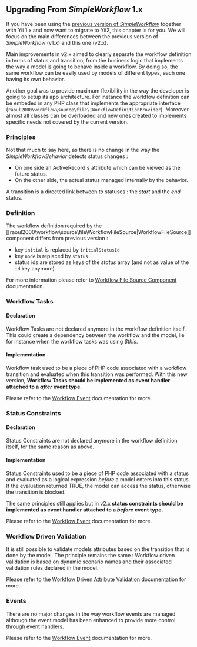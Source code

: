 ## Upgrading From *SimpleWorkflow* 1.x

If you have been using the [previous version of *SimpleWorkflow*](http://s172418307.onlinehome.fr/project/sandbox/www/index.php?r=simpleWorkflow/page&view=home)
together with Yii 1.x and now want to migrate to Yii2, this chapter is for you. We will focus on the main differences between the
previous version of *SimpleWorkflow* (v1.x) and this one (v2.x).

Main improvements in v2.x aimed to clearly separate the workflow definition in terms of status and transition, from the business logic
that implements the way a model is going to behave inside a workflow. By doing so, the same workflow can be easily used by models of different
types, each one having its own behavior.  

Another goal was to provide maximum flexibility in the way the developer is going to setup its app architecture. For instance the workflow definition
can be embeded in any PHP class that implements the appropriate interface (`raoul2000\workflow\source\file\IWorkflowDefinitionProvider`). Moreover almost
all classes can be overloaded and new ones created to implements specific needs not covered by the current version.


### Principles

Not that much to say here, as there is no change in the way the *SimpleWorkflowBehavior* detects status changes :

- On one side an ActiveRecord's attribute which can be viewed as the future status.
- On the other side, the actual status managed internally by the behavior.

A transition is a directed link between to statuses : the *start* and the *end* status.  

### Definition
The workflow definition required by the [[raoul2000\workflow\source\file\WorkflowFileSource|WorkflowFileSource]] component differs from previous version :

- key `initial` is replaced by `initialStatusId`
- key `node` is replaced by `status`
- status ids are stored as keys of the *status* array (and not as value of the `id` key anymore)

For more information please refer to [Workflow File Source Component](source-file.md) documentation.

### Workflow Tasks

#### Declaration

Workflow Tasks are not declared anymore in the workflow definition itself. This could create a dependency between the workflow and the
model, lie for instance when the workflow tasks was using *$this*.

#### Implementation

Workflow task used to be a piece of PHP code associated with a workflow transition and evaluated when this transition was performed.
With this new version, **Workflow Tasks should be implemented as event handler attached to a *after* event type**.

Please refer to the [Workflow Event](concept-events.md) documentation for more.

### Status Constraints
#### Declaration
Status Constraints are not declared anymore in the workflow definition itself, for the same reason as above.

#### Implementation
Status Constraints used to be a piece of PHP code associated with a status and evaluated as a logical expression *before* a model enters
into this status. If the evaluation returned TRUE, the model can access the status, otherwise the transition is blocked.

The same principles still applies but in v2.x **status constraints should be implemented as event handler attached to a *before* event type.**

Please refer to the [Workflow Event](concept-events.md) documentation for more.

### Workflow Driven Validation

It is still possible to validate models attributes based on the transition that is done by the model. The principle remains the same :
Workflow driven validation is based on dynamic scenario names and their associated validation rules declared in the model.

Please refer to the [Workflow Driven Attribute Validation](concept-validation.md) documentation for more.

### Events

There are no major changes in the way workflow events are managed although the event model has been enhanced to provide more control
through event handlers.

Please refer to the [Workflow Event](concept-events.md) documentation for more.
